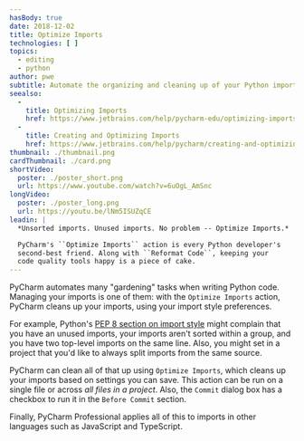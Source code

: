 ```yaml
---
hasBody: true
date: 2018-12-02
title: Optimize Imports
technologies: [ ]
topics:
  - editing
  - python
author: pwe
subtitle: Automate the organizing and cleaning up of your Python imports with Optimize Imports.
seealso:
  - 
    title: Optimizing Imports
    href: https://www.jetbrains.com/help/pycharm-edu/optimizing-imports.html
  - 
    title: Creating and Optimizing Imports
    href: https://www.jetbrains.com/help/pycharm/creating-and-optimizing-imports.html
thumbnail: ./thumbnail.png
cardThumbnail: ./card.png
shortVideo:
  poster: ./poster_short.png
  url: https://www.youtube.com/watch?v=6uOgL_AmSnc
longVideo:
  poster: ./poster_long.png
  url: https://youtu.be/lNm5ISUZqCE
leadin: |
  *Unsorted imports. Unused imports. No problem -- Optimize Imports.*

  PyCharm's ``Optimize Imports`` action is every Python developer's
  second-best friend. Along with ``Reformat Code``, keeping your
  code quality tools happy is a piece of cake.
---
```


PyCharm automates many "gardening" tasks when writing Python code. Managing your imports is one of them: with the `Optimize Imports` action, PyCharm cleans up your imports, using your import style preferences.

For example, Python's [PEP 8 section on import style](https://www.python.org/dev/peps/pep-0008/#imports) might complain that you have an unused imports, your imports aren't sorted within a group, and you have two top-level imports on the same line. Also, you might set in a project that you'd like to always split imports from the same source.

PyCharm can clean all of that up using `Optimize Imports`, which cleans up your imports based on settings you can save. This action can be run on a single file or across _all files in a project_. Also, the `Commit` dialog box has a checkbox to run it in the `Before Commit` section.

Finally, PyCharm Professional applies all of this to imports in other languages such as JavaScript and TypeScript.
